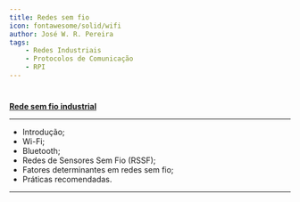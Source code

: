 ```yaml
---
title: Redes sem fio
icon: fontawesome/solid/wifi
author: José W. R. Pereira
tags:
    - Redes Industriais
    - Protocolos de Comunicação
    - RPI
---
```


#

**[Rede sem fio industrial](slides/aula08-redes_sem_fio_em_ambiente_industrial.pdf)**

---

- Introdução;
- Wi-Fi;
- Bluetooth;
- Redes de Sensores Sem Fio (RSSF);
- Fatores determinantes em redes sem fio;
- Práticas recomendadas.

---
